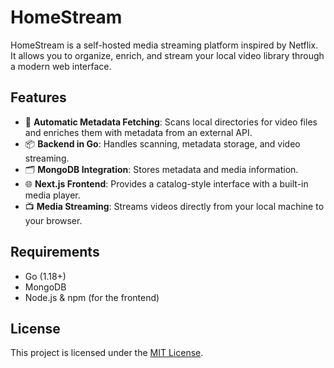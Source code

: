 # HomeStream

HomeStream is a self-hosted media streaming platform inspired by Netflix. It allows you to organize, enrich, and stream your local video library through a modern web interface.

## Features

- 🧠 **Automatic Metadata Fetching**: Scans local directories for video files and enriches them with metadata from an external API.
- 📦 **Backend in Go**: Handles scanning, metadata storage, and video streaming.
- 🗂️ **MongoDB Integration**: Stores metadata and media information.
- 🌐 **Next.js Frontend**: Provides a catalog-style interface with a built-in media player.
- 📺 **Media Streaming**: Streams videos directly from your local machine to your browser.

## Requirements

- Go (1.18+)
- MongoDB
- Node.js & npm (for the frontend)

## License

This project is licensed under the [MIT License](LISCENSE).
